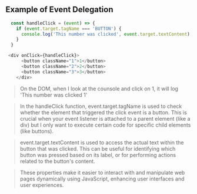 ## Example of Event Delegation 

```js 
  const handleClick = (event) => {
    if (event.target.tagName === 'BUTTON') {
      console.log('This number was clicked', event.target.textContent);
    }
  }

 <div onClick={handleClick}>
      <button className="1">1</button>
      <button className="2">2</button>
      <button className="3">3</button>
    </div>
```

>On the DOM, when I look at the counsole and click on 1, it will log 'This number was clicked 1'

>In the handleClick function, event.target.tagName is used to check whether the element that triggered the click event is a button. This is crucial when your event listener is attached to a parent element (like a div) but I only want to execute certain code for specific child elements (like buttons).

>event.target.textContent is used to access the actual text within the button that was clicked. This can be useful for identifying which button was pressed based on its label, or for performing actions related to the button's content.

>These properties make it easier to interact with and manipulate web pages dynamically using JavaScript, enhancing user interfaces and user experiences.